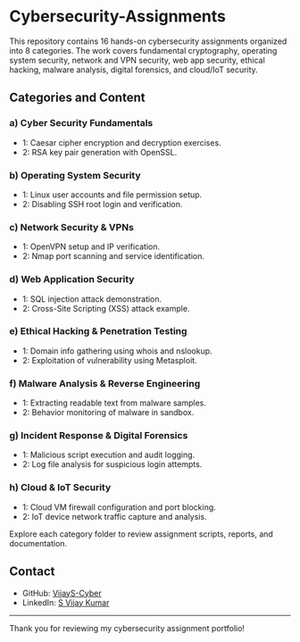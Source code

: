 # Cybersecurity-Assignments
This repository contains 16 hands-on cybersecurity assignments organized into 8 categories. The work covers fundamental cryptography, operating system security, network and VPN security, web app security, ethical hacking, malware analysis, digital forensics, and cloud/IoT security.
## Categories and Content

### a) Cyber Security Fundamentals  
- 1: Caesar cipher encryption and decryption exercises.  
- 2: RSA key pair generation with OpenSSL.

### b) Operating System Security  
- 1: Linux user accounts and file permission setup.  
- 2: Disabling SSH root login and verification.

### c) Network Security & VPNs  
- 1: OpenVPN setup and IP verification.  
- 2: Nmap port scanning and service identification.

### d) Web Application Security  
- 1: SQL injection attack demonstration.  
- 2: Cross-Site Scripting (XSS) attack example.

### e) Ethical Hacking & Penetration Testing  
- 1: Domain info gathering using whois and nslookup.  
- 2: Exploitation of vulnerability using Metasploit.

### f) Malware Analysis & Reverse Engineering  
- 1: Extracting readable text from malware samples.  
- 2: Behavior monitoring of malware in sandbox.

### g) Incident Response & Digital Forensics  
- 1: Malicious script execution and audit logging.  
- 2: Log file analysis for suspicious login attempts.

### h) Cloud & IoT Security  
- 1: Cloud VM firewall configuration and port blocking.  
- 2: IoT device network traffic capture and analysis.

Explore each category folder to review assignment scripts, reports, and documentation. 

## Contact 
- GitHub: [VijayS-Cyber](https://github.com/VijayS-cyber)  
- LinkedIn: [S Vijay Kumar](https://www.linkedin.com/in/sampengala-vijaya-kumar-419b84249/?lipi=urn%3Ali%3Apage%3Ad_flagship3_feed%3BgR6yjhpzQgWi7zyacz%2Fb8w%3D%3D)

---

Thank you for reviewing my cybersecurity assignment portfolio!
